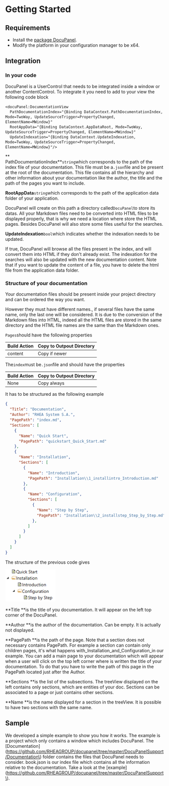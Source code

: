 # Getting Started

## Requirements

* Install the [package DocuPanel](https://www.nuget.org/packages/DocuPanel/\.).
* Modify the platform in your configuration manager to be x64.

## Integration

### In your code

DocuPanel is a UserControl that needs to be integrated inside a window or another ContentControl. To integrate it you need to add to your view the following code block

```xaml
<docuPanel:DocumentationView
  PathDocumentationIndex="{Binding DataContext.PathDocumentationIndex, Mode=TwoWay, UpdateSourceTrigger=PropertyChanged, ElementName=MWindow}"
  RootAppData="{Binding DataContext.AppDataRoot, Mode=TwoWay, UpdateSourceTrigger=PropertyChanged, ElementName=MWindow}"
  UpdateIndexation="{Binding DataContext.UpdateIndexation, Mode=TwoWay, UpdateSourceTrigger=PropertyChanged, ElementName=MWindow}"/>
```

**  
PathDocumentationIndex**`string`which corresponds to the path of the index file of your documentation. This file must be a`.json`file and be present at the root of the documentation. This file contains all the hierarchy and other information about your documentation like the author, the title and the path of the pages you want to include.

**RootAppData**`string`which corresponds to the path of the application data folder of your application.

DocuPanel will create on this path a directory called`DocuPanel`to store its datas. All your Markdown files need to be converted into HTML files to be displayed properly, that is why we need a location where store the HTML pages. Besides DocuPanel will also store some files useful for the searches.

**UpdateIndexation**`bool`which indicates whether the indexation needs to be updated.

If true, DocuPanel will browse all the files present in the index, and will convert them into HTML if they don't already exist. The indexation for the searches will also be updated with the new documentation content. Note that if you want to update the content of a file, you have to delete the html file from the application data folder.

### Structure of your documentation

Your documentation files should be present inside your project directory and can be ordered the way you want.

However they must have different names., if several files have the same name, only the last one will be considered. It is due to the conversion of the Markdown files into HTML, indeed all the HTML files are stored in the same directory and the HTML file names are the same than the Markdown ones.

`Pages`should have the following properties

| Build Action | Copy to Outpout Directory |
| :--- | :--- |
| content | Copy if newer |

The`index`must be`.json`file and should have the properties

| Build Action | Copy to Outpout Directory |
| :--- | :--- |
| None | Copy always |

It has to be structured as the following example

```json
{  
  "Title": "Documentation",
  "Author": "RHEA System S.A.",
  "PagePath": "index.md",
  "Sections": [
    {
      "Name": "Quick Start",
      "PagePath": "quickstart_Quick_Start.md"
    },
    {
      "Name": "Installation",
      "Sections": [
        {
          "Name": "Introduction",
          "PagePath": "Installation\\1_installintro_Introduction.md"
        },
        {
          "Name": "Configuration",
          "Sections": [
            {
              "Name": "Step by Step",
              "PagePath": "Installation\\2_installstep_Step_by_Step.md"
            },
          ]
        }
      ]
    }
  ]
}
```

The structure of the previous code gives

![](/assets/hierarchy.PNG "Image")

**Title **is the title of you documentation. It will appear on the left top corner of the DocuPanel.

**Author **is the author of the documentation. Can be empty. It is actually not displayed.

**PagePath **is the path of the page. Note that a section does not necessary contains PagePath. For example a section can contain only children pages, it's what happens with\_Installation\_and\_Configuration\_in our example. You can add a main page to your documentation which will appear when a user will click on the top left corner where is written the title of your documentation. To do that you have to write the path of this page in the PagePath located just after the Author.

**Sections **is the list of the subsections. The treeView displayed on the left contains only sections, which are entities of your doc. Sections can be associated to a page or just contains other sections.

**Name **is the name displayed for a section in the treeView. It is possible to have two sections with the same name.

## Sample

We developed a simple example to show you how it works. The example is a project which only contains a window which includes DocuPanel. The [Documentation](https://github.com/RHEAGROUP/docupanel/tree/master/DocuPanelSupport/Documentation\) folder contains the files that DocuPanel needs to consider. book.json is our index file which contains all the information relative to the documentation. Take a look at the [example](https://github.com/RHEAGROUP/docupanel/tree/master/DocuPanelSupport\).

